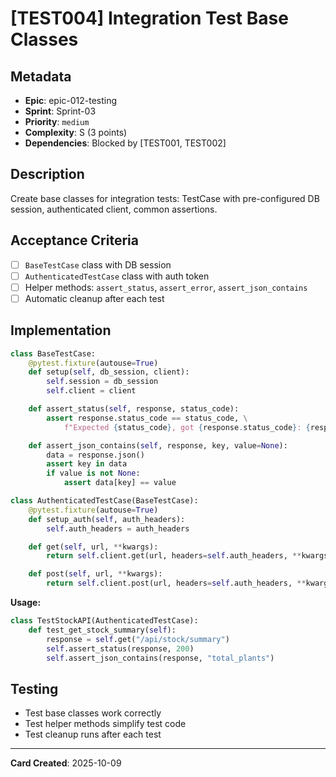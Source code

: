 # [TEST004] Integration Test Base Classes

## Metadata
- **Epic**: epic-012-testing
- **Sprint**: Sprint-03
- **Priority**: `medium`
- **Complexity**: S (3 points)
- **Dependencies**: Blocked by [TEST001, TEST002]

## Description
Create base classes for integration tests: TestCase with pre-configured DB session, authenticated client, common assertions.

## Acceptance Criteria
- [ ] `BaseTestCase` class with DB session
- [ ] `AuthenticatedTestCase` class with auth token
- [ ] Helper methods: `assert_status`, `assert_error`, `assert_json_contains`
- [ ] Automatic cleanup after each test

## Implementation
```python
class BaseTestCase:
    @pytest.fixture(autouse=True)
    def setup(self, db_session, client):
        self.session = db_session
        self.client = client

    def assert_status(self, response, status_code):
        assert response.status_code == status_code, \
            f"Expected {status_code}, got {response.status_code}: {response.text}"

    def assert_json_contains(self, response, key, value=None):
        data = response.json()
        assert key in data
        if value is not None:
            assert data[key] == value

class AuthenticatedTestCase(BaseTestCase):
    @pytest.fixture(autouse=True)
    def setup_auth(self, auth_headers):
        self.auth_headers = auth_headers

    def get(self, url, **kwargs):
        return self.client.get(url, headers=self.auth_headers, **kwargs)

    def post(self, url, **kwargs):
        return self.client.post(url, headers=self.auth_headers, **kwargs)
```

**Usage:**
```python
class TestStockAPI(AuthenticatedTestCase):
    def test_get_stock_summary(self):
        response = self.get("/api/stock/summary")
        self.assert_status(response, 200)
        self.assert_json_contains(response, "total_plants")
```

## Testing
- Test base classes work correctly
- Test helper methods simplify test code
- Test cleanup runs after each test

---
**Card Created**: 2025-10-09
